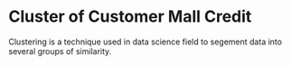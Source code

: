 # Cluster of Customer Mall Credit

Clustering is a technique used in data science field to segement data into several groups of similarity. 
